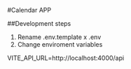 #Calendar APP

##Development steps

1. Rename .env.template x .env
2. Change enviroment variables

VITE_API_URL=http://localhost:4000/api
